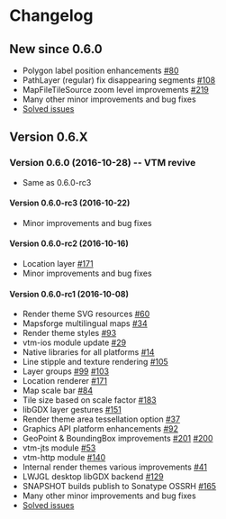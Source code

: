 # Changelog

## New since 0.6.0

- Polygon label position enhancements [#80](https://github.com/mapsforge/vtm/issues/80)
- PathLayer (regular) fix disappearing segments [#108](https://github.com/mapsforge/vtm/issues/108)
- MapFileTileSource zoom level improvements [#219](https://github.com/mapsforge/vtm/issues/219)
- Many other minor improvements and bug fixes
- [Solved issues](https://github.com/mapsforge/vtm/issues?q=is%3Aissue+is%3Aclosed+milestone%3A0.7.0)

## Version 0.6.X

### Version 0.6.0 (2016-10-28) -- VTM revive

- Same as 0.6.0-rc3

#### Version 0.6.0-rc3 (2016-10-22)

- Minor improvements and bug fixes

#### Version 0.6.0-rc2 (2016-10-16)

- Location layer [#171](https://github.com/mapsforge/vtm/issues/171)
- Minor improvements and bug fixes

#### Version 0.6.0-rc1 (2016-10-08)

- Render theme SVG resources [#60](https://github.com/mapsforge/vtm/issues/60)
- Mapsforge multilingual maps [#34](https://github.com/mapsforge/vtm/issues/34)
- Render theme styles [#93](https://github.com/mapsforge/vtm/issues/93)
- vtm-ios module update [#29](https://github.com/mapsforge/vtm/issues/29)
- Native libraries for all platforms [#14](https://github.com/mapsforge/vtm/issues/14)
- Line stipple and texture rendering [#105](https://github.com/mapsforge/vtm/issues/105)
- Layer groups [#99](https://github.com/mapsforge/vtm/issues/99) [#103](https://github.com/mapsforge/vtm/issues/103)
- Location renderer [#171](https://github.com/mapsforge/vtm/issues/171)
- Map scale bar [#84](https://github.com/mapsforge/vtm/issues/84)
- Tile size based on scale factor [#183](https://github.com/mapsforge/vtm/issues/183)
- libGDX layer gestures [#151](https://github.com/mapsforge/vtm/issues/151)
- Render theme area tessellation option [#37](https://github.com/mapsforge/vtm/issues/37)
- Graphics API platform enhancements [#92](https://github.com/mapsforge/vtm/issues/92)
- GeoPoint & BoundingBox improvements [#201](https://github.com/mapsforge/vtm/issues/201) [#200](https://github.com/mapsforge/vtm/issues/200)
- vtm-jts module [#53](https://github.com/mapsforge/vtm/issues/53)
- vtm-http module [#140](https://github.com/mapsforge/vtm/issues/140)
- Internal render themes various improvements [#41](https://github.com/mapsforge/vtm/issues/41)
- LWJGL desktop libGDX backend [#129](https://github.com/mapsforge/vtm/issues/129)
- SNAPSHOT builds publish to Sonatype OSSRH [#165](https://github.com/mapsforge/vtm/issues/165)
- Many other minor improvements and bug fixes
- [Solved issues](https://github.com/mapsforge/vtm/issues?q=is%3Aissue+is%3Aclosed+milestone%3A0.6.0)
